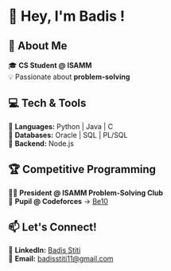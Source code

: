 # 👋 Hey, I'm Badis !  

## 🚀 About Me  
🎓 **CS Student @ ISAMM**  
💡 Passionate about **problem-solving**

## 💻 Tech & Tools 
🔹 **Languages:** Python | Java | C  
🔹 **Databases:** Oracle | SQL | PL/SQL  
🔹 **Backend:** Node.js  

## 🏆 Competitive Programming  
👨‍💻 **President @ ISAMM Problem-Solving Club** <br>
🏅 **Pupil @ Codeforces** → [Be10](https://codeforces.com/profile/Be10)


## 📫 Let's Connect!
💼 **LinkedIn:** [Badis Stiti](https://www.linkedin.com/in/be10/)  
📧 **Email:** badisstiti11@gmail.com 
